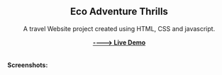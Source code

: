 <h2 align="center">Eco Adventure Thrills</h2>
<div align="center">
<p>A travel Website project created using HTML, CSS and javascript.</p>
<a href="https://ajaynandakumar.github.io/Eco-Adventure-Thrills/" target="_blank"><strong>----> Live Demo</strong></a>
</div>  <br/><br/>
<b>Screenshots:</b> <br/><br/>
